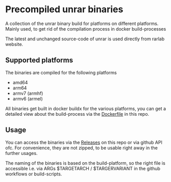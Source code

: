 # Precompiled unrar binaries

A collection of the unrar binary build for platforms on different platforms.    
Mainly used, to get rid of the compilation process in docker build-processes

The latest and unchanged source-code of unrar is used directly from rarlab website.


## Supported platforms
The binaries are compiled for the following platforms
* amd64
* arm64
* armv7 (armhf)
* armv6 (armel)

All binaries get built in docker buildx for the various platforms, you can get a detailed view about the build-process via the [Dockerfile](https://github.com/avpnusr/par2cmdturbo-build/blob/master/Dockerfile) in this repo.

## Usage
You can access the binaries via the [Releases](https://github.com/avpnusr/par2cmdturbo-build/releases/latest) on this repo or via github API ofc. For convenience, they are not zipped, to be usable right away in the further usages.

The naming of the binaries is based on the build-platform, so the right file is accessible i.e. via ARGs $TARGETARCH / $TARGERVARIANT in the github workflows or build-scripts. 
